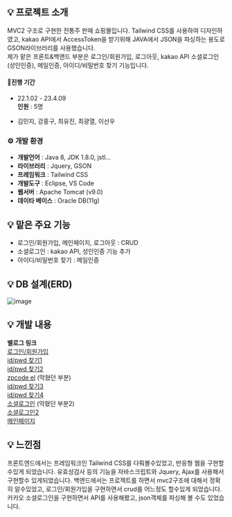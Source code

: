 ## 💡 프로젝트 소개
MVC2 구조로 구현한 전통주 판매 쇼핑몰입니다. Tailwind CSS를 사용하여 디자인하였고, kakao API에서 AccessToken을 받기위해 JAVA에서 JSON을 파싱하는 용도로 GSON라이브러리를 사용했습니다.<br>
제가 맡은 프론트&백앤드 부분은 로그인/회원가입, 로그아웃, kakao API 소셜로그인(성인인증), 메일인증, 아이디/비밀번호 찾기 기능입니다.

#### 🧙진행 기간
* 22.1.02 - 23.4.09<br>
**인원** : 5명
- 김민지, 강홍구, 최유진, 최광열, 이선우

### ⚙️ 개발 환경
- **개발언어** : Java 8, JDK 1.8.0, jstl...
- **라이브러리** : Jquery, GSON
- **프레임워크** : Tailwind CSS
- **개발도구** : Eclipse, VS Code
- **웹서버** : Apache Tomcat (v9.0)
- **데이타 베이스** : Oracle DB(11g)

## 💡 맡은 주요 기능
- 로그인/회원가입, 메인페이지, 로그아웃 : CRUD
- 소셜로그인 : kakao API, 성인인증 기능 추가
- 아이디/비밀번호 찾기 : 메일인증

## 💡 DB 설계(ERD)
![image](https://github.com/RedNine97/KIC4_Project3/assets/117744969/7c954ef8-6954-4e7a-aaf3-4787bfd2464d)

## 💡 개발 내용
**밸로그 링크** <br>
[로그인/회원가입](https://velog.io/@ghdrn221/%EC%A3%BC%EB%A5%98-%ED%8C%90%EB%A7%A4-%EC%87%BC%ED%95%91%EB%AA%B0)<br>
[id/pwd 찾기1](https://velog.io/@ghdrn221/%ED%8C%80%ED%94%84%EB%A1%9C%EC%A0%9D%ED%8A%B8%EC%A3%BC%EB%A5%98-%ED%8C%90%EB%A7%A4-%EC%87%BC%ED%95%91%EB%AA%B02)<br>
[id/pwd 찾기2](https://velog.io/@ghdrn221/%ED%8C%80%ED%94%84%EB%A1%9C%EC%A0%9D%ED%8A%B8idpwd-%EC%B0%BE%EA%B8%B02)<br>
[zpcode el](https://velog.io/@ghdrn221/%ED%8C%80%ED%94%84%EB%A1%9C%EC%A0%9D%ED%8A%B8zpcode-el-DB-%ED%85%8C%EC%9D%B4%EB%B8%94) (막혔던 부분)<br> 
[id/pwd 찾기3](https://velog.io/@ghdrn221/%ED%8C%80%ED%94%84%EB%A1%9C%EC%A0%9D%ED%8A%B8idpwd-%EC%B0%BE%EA%B8%B03)<br>
[id/pwd 찾기4](https://velog.io/@ghdrn221/%ED%8C%80%ED%94%84%EB%A1%9C%EC%A0%9D%ED%8A%B8idpwd-%EC%B0%BE%EA%B8%B04)<br>
[소셜로그인](https://velog.io/@ghdrn221/%ED%8C%80%ED%94%84%EB%A1%9C%EC%A0%9D%ED%8A%B8%EC%86%8C%EC%85%9C%EB%A1%9C%EA%B7%B8%EC%9D%B8) (막혔던 부분2)<br>
[소셜로그인2](https://velog.io/@ghdrn221/%ED%8C%80%ED%94%84%EB%A1%9C%EC%A0%9D%ED%8A%B8%EC%86%8C%EC%85%9C%EB%A1%9C%EA%B7%B8%EC%9D%B82)<br>
[메인페이지](https://velog.io/@ghdrn221/%EB%A9%94%EC%9D%B8%ED%8E%98%EC%9D%B4%EC%A7%80)<br>

## 💡 느낀점
프론트엔드에서는 프레임워크인 Tailwind CSS를 다뤄볼수있었고, 반응형 웹을 구현할수있게 되었습니다. 유효성검사 등의 기능을 자바스크립트와 Jquery, Ajax를 사용해서 구현할수 있게되었습니다.
백엔드에서는 프로젝트를 하면서 mvc2구조에 대해서 정확히 알수있었고, 로그인/회원가입을 구현하면서 crud를 어느정도 할수있게 되었습니다. 카카오 소셜로그인을 구현하면서 API를 사용해봤고, json객체를 파싱해 볼 수도 있었습니다.

